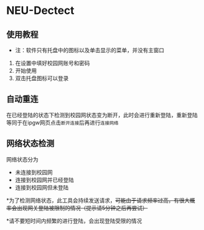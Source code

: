 # NEU-Dectect
## 使用教程
* 注：软件只有托盘中的图标以及单击显示的菜单，并没有主窗口
1. 在设置中填好校园网账号和密码
2. 开始使用
3. 双击托盘图标可以登录
## 自动重连
在已经登陆的状态下检测到校园网状态变为断开，此时会进行重新登陆，重新登陆等同于在ipgw网页点击`断开连接`后再进行`连接网络`
## 网络状态检测
网络状态分为
* 未连接到校园网
* 连接到校园网并已经登陆
* 连接到校园网但未登陆

*为了检测网络状态，此工具会持续发送请求，~~可能由于请求频率过高，有很大概率会出现网关登陆被限制的情况（提示请5分钟之后再尝试）~~

*请不要短时间内频繁的进行登陆，会出现登陆受限的情况